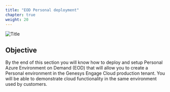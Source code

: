 ```yaml
---
title: "EOD Personal deployment"
chapter: true
weight: 20
---
```


![Title](/images/GettingStarted.jpg)

## Objective

By the end of this section you will know how to deploy and setup Personal Azure Environment on Demand (EOD) that will allow you to create a Personal environment in the Genesys Engage Cloud production tenant. You will be able to demonstrate cloud functionality in the same environment used by customers.


